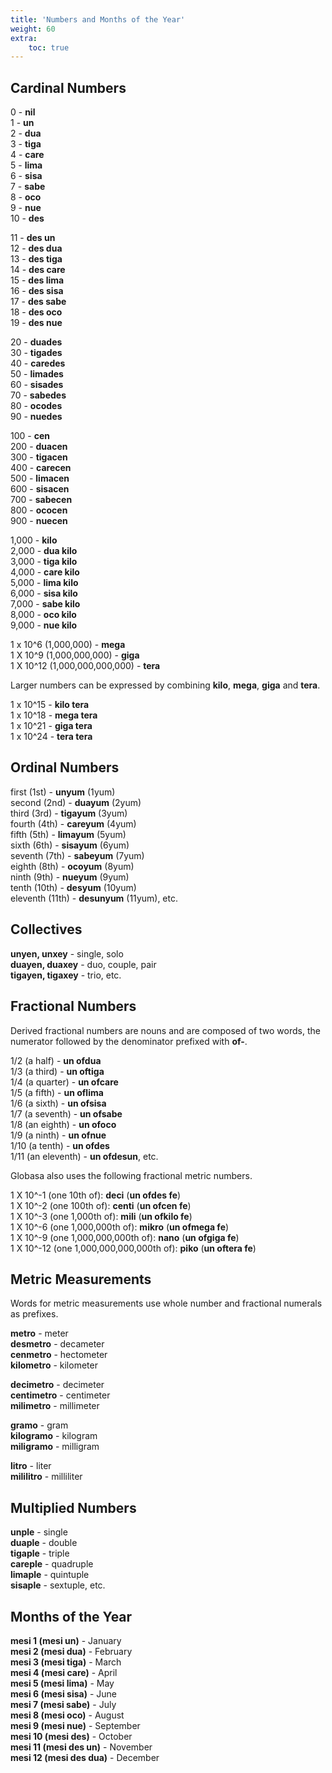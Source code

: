 ```yaml
---
title: 'Numbers and Months of the Year'
weight: 60
extra:
    toc: true
---
```


## Cardinal Numbers

0 - **nil**  
1 - **un**  
2 - **dua**  
3 - **tiga**  
4 - **care**  
5 - **lima**  
6 - **sisa**  
7 - **sabe**  
8 - **oco**  
9 - **nue**  
10 - **des**

11 - **des un**  
12 - **des dua**  
13 - **des tiga**  
14 - **des care**  
15 - **des lima**  
16 - **des sisa**  
17 - **des sabe**  
18 - **des oco**  
19 - **des nue**
 
20 - **duades**  
30 - **tigades**  
40 - **caredes**  
50 - **limades**  
60 - **sisades**  
70 - **sabedes**  
80 - **ocodes**  
90 - **nuedes**

100 - **cen**  
200 - **duacen**  
300 - **tigacen**  
400 - **carecen**  
500 - **limacen**  
600 - **sisacen**  
700 - **sabecen**  
800 - **ococen**  
900 - **nuecen**

1,000 - **kilo**  
2,000 - **dua kilo**  
3,000 - **tiga kilo**  
4,000 - **care kilo**  
5,000 - **lima kilo**  
6,000 - **sisa kilo**  
7,000 - **sabe kilo**  
8,000 - **oco kilo**  
9,000 - **nue kilo**

1 x 10^6 (1,000,000) - **mega**  
1 X 10^9 (1,000,000,000) - **giga**   
1 X 10^12 (1,000,000,000,000) - **tera**  

Larger numbers can be expressed by combining **kilo**, **mega**, **giga** and **tera**.

1 x 10^15 - **kilo tera**    
1 x 10^18 - **mega tera**  
1 x 10^21 - **giga tera**  
1 x 10^24 - **tera tera**  

## Ordinal Numbers

first (1st) - **unyum** (1yum)  
second (2nd) - **duayum** (2yum)  
third (3rd) - **tigayum** (3yum)  
fourth (4th) - **careyum** (4yum)  
fifth (5th) - **limayum** (5yum)  
sixth (6th) - **sisayum** (6yum)  
seventh (7th) - **sabeyum** (7yum)  
eighth (8th) - **ocoyum** (8yum)  
ninth (9th) - **nueyum** (9yum)  
tenth (10th) - **desyum** (10yum)  
eleventh (11th) - **desunyum** (11yum), etc.

## Collectives

**unyen, unxey** - single, solo  
**duayen, duaxey** - duo, couple, pair  
**tigayen, tigaxey** - trio, etc.

## Fractional Numbers

Derived fractional numbers are nouns and are composed of two words, the numerator followed by the denominator prefixed with **of-**.

1/2 (a half) - **un ofdua**  
1/3 (a third) - **un oftiga**  
1/4 (a quarter) - **un ofcare**  
1/5 (a fifth) - **un oflima**  
1/6 (a sixth) - **un ofsisa**  
1/7 (a seventh) - **un ofsabe**  
1/8 (an eighth) - **un ofoco**  
1/9 (a ninth) - **un ofnue**  
1/10 (a tenth) - **un ofdes**  
1/11 (an eleventh) - **un ofdesun**, etc.

Globasa also uses the following fractional metric numbers. 

1 X 10^-1 (one 10th of): **deci** (**un ofdes fe**)   
1 X 10^-2 (one 100th of): **centi** (**un ofcen fe**)    
1 X 10^-3 (one 1,000th of): **mili** (**un ofkilo fe**)    
1 X 10^-6 (one 1,000,000th of): **mikro** (**un ofmega fe**)  
1 X 10^-9 (one 1,000,000,000th of): **nano** (**un ofgiga fe**)  
1 X 10^-12 (one 1,000,000,000,000th of): **piko** (**un oftera fe**)

## Metric Measurements

Words for metric measurements use whole number and fractional numerals as prefixes.

**metro** - meter  
**desmetro** - decameter    
**cenmetro** - hectometer    
**kilometro** - kilometer  

**decimetro** - decimeter    
**centimetro** - centimeter    
**milimetro** - millimeter   

**gramo** - gram  
**kilogramo** - kilogram    
**miligramo** - milligram  

**litro** - liter  
**mililitro** - milliliter  

## Multiplied Numbers

**unple** - single  
**duaple** - double  
**tigaple** - triple  
**careple** - quadruple  
**limaple** - quintuple  
**sisaple** - sextuple, etc.

## Months of the Year

**mesi 1 (mesi un)** - January  
**mesi 2 (mesi dua)** - February  
**mesi 3 (mesi tiga)** - March  
**mesi 4 (mesi care)** - April  
**mesi 5 (mesi lima)** - May  
**mesi 6 (mesi sisa)** - June  
**mesi 7 (mesi sabe)** - July  
**mesi 8 (mesi oco)** - August  
**mesi 9 (mesi nue)** - September  
**mesi 10 (mesi des)** - October  
**mesi 11 (mesi des un)** - November  
**mesi 12 (mesi des dua)** - December
